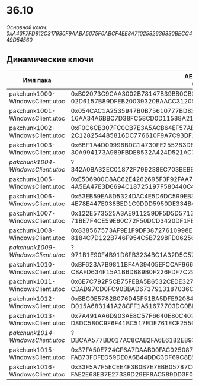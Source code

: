 # 36.10

###### Основной ключ: 0xA43F7FD912C317930F9AABA5075F0ABCF4EE8A7102582636330BECC449D54560

## Динамические ключи

| Имя пака                          | AES Ключ</br>GUID                                                                                       | HiRes Текстуры |
|-----------------------------------|---------------------------------------------------------------------------------------------------------|----------------|
|  pakchunk1000-WindowsClient.utoc  | 0xB02073C9CAA3002B78147B39BB0CB0339E23EEA0822699757A5AE05794DE7DB1</br>02D6157B89DFEB20039320BAACC31205 | ✔️             |
|  pakchunk1001-WindowsClient.utoc  | 0x054CAC1A2535947B0B75610777BD8318CD3CFAACE62B9E6F162DD86467B24C6D</br>16AA34A6BBC7D38FC58CD0D11588A21E | ✔️             |
|  pakchunk1002-WindowsClient.utoc  | 0xF0C6CB307FC0CB7E3A5ACB64EF57ABC5A8F1671A880ED3FC7A874EEDE58D66B7</br>2C128254485816DC776610F9A7C93DF1 | ❌             |
|  pakchunk1003-WindowsClient.utoc  | 0x6BF1A4D09998BDC14730FE255283D89FB4DAA2EFB5AA5C6AD677ED634E59825F</br>30A994173A989FBDE8532A424D521AC3 | ❌             |
| *pakchunk1004-WindowsClient.utoc* | ?</br>342A0BA32EC01872F799238EC703BEBB 																  | ❌             |
|  pakchunk1005-WindowsClient.utoc  | 0xE506900C8AC62E4262695F3F92FAA7B32F2563D8AD74C9410F6F897340B294E4</br>4A5EA47E3D6694C18725197F580440C4 | ❌             |
|  pakchunk1006-WindowsClient.utoc  | 0x53EB59EA8D5324DAC4E5D6DC599EB3DEA8AA25B7FBF011C765A2E12E679A6816</br>4E78E447E038BED1C9DDD5950DE334B4 | ✔️             |
|  pakchunk1007-WindowsClient.utoc  | 0x122E573525A3AE911259DF5D5D57130E75FF590A324A9A3C71E199F5D8A5C459</br>71BE7F4CE59E60C72F50DCD3420DF1FB | ✔️             |
|  pakchunk1008-WindowsClient.utoc  | 0x838567573AF9E1F9DF38727610998E5F2127B64754AF0E6870413149AB073A9C</br>8184C7D122B746F954C5B7298FD06256 | ❌             |
| *pakchunk1009-WindowsClient.utoc* | ?</br>971B1E90F4B91D6FB3234BC1A32D5C57 																  | ❌             |
|  pakchunk1010-WindowsClient.utoc  | 0xBF623A7B9811BF4A39405EFCCAF966A9282345C328DA6ADF31079B4F2B887470</br>C8AFD634F15A1B6D889B0F226FDF7C29 | ✔️             |
|  pakchunk1011-WindowsClient.utoc  | 0x6E7C792F5CB75FEBA5B6532CEDE3274D9E2D8E48FDDA8D7ACBEBD55A230C235A</br>CDAD97CD0FC90BBAD6737913187036C1 | ❌             |
|  pakchunk1012-WindowsClient.utoc  | 0xBBC0E5782B076D45F51BA5DFE9208410CC8252ACCBDEBB3F26E201A4012168A7</br>D015A683141A28CFF1A51677703DC0BF | ❌             |
|  pakchunk1013-WindowsClient.utoc  | 0x7A491AA6D903AE8C57F6640E80C40138E10303529BA1722EFBCE37263601B656</br>D8DC580C9F6F41BC517EDE761ECF2556 | ❌             |
| *pakchunk1014-WindowsClient.utoc* | ?</br>DBCAA577BD017AC8CAB2FA6E6182E893 																  | ✔️             |
|  pakchunk1015-WindowsClient.utoc  | 0x37FA50E724CF6A7DAAB00FAC025087C05E0149B9F2919D81C90B5D52AE258B5B</br>FAB73FDFED59DE0A6B44DDC3DF69C8E8 | ❌             |
|  pakchunk1016-WindowsClient.utoc  | 0x33F5A7F5ECEE4F3B0B7E7EBB05787C6D5AAA0AE8544EF271206E5AAD26933658</br>FAE2E68EB7E27339D29EF8AC589DD3F0 | ❌             |
